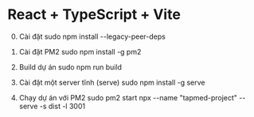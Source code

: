 # React + TypeScript + Vite

0. Cài đặt
   sudo npm install --legacy-peer-deps

1. Cài đặt PM2
   sudo npm install -g pm2

2. Build dự án
   sudo npm run build

3. Cài đặt một server tĩnh (serve)
   sudo npm install -g serve

4. Chạy dự án với PM2
   sudo pm2 start npx --name "tapmed-project" -- serve -s dist -l 3001
